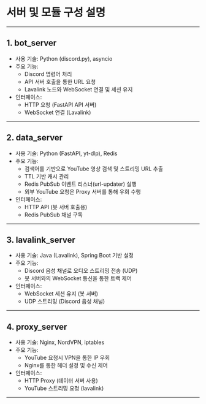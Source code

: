 # 서버 및 모듈 구성 설명

---

## 1. bot_server
- 사용 기술: Python (discord.py), asyncio
- 주요 기능:
  - Discord 명령어 처리
  - API 서버 호출을 통한 URL 요청
  - Lavalink 노드와 WebSocket 연결 및 세션 유지
- 인터페이스:
  - HTTP 요청 (FastAPI API 서버)
  - WebSocket 연결 (Lavalink)

---

## 2. data_server
- 사용 기술: Python (FastAPI, yt-dlp), Redis
- 주요 기능:
  - 검색어를 기반으로 YouTube 영상 검색 및 스트리밍 URL 추출
  - TTL 기반 캐시 관리
  - Redis PubSub 이벤트 리스너(url-updater) 실행
  - 외부 YouTube 요청은 Proxy 서버를 통해 우회 수행
- 인터페이스:
  - HTTP API (봇 서버 호출용)
  - Redis PubSub 채널 구독

---

## 3. lavalink_server
- 사용 기술: Java (Lavalink), Spring Boot 기반 설정
- 주요 기능:
  - Discord 음성 채널로 오디오 스트리밍 전송 (UDP)
  - 봇 서버와의 WebSocket 통신을 통한 트랙 제어
- 인터페이스:
  - WebSocket 세션 유지 (봇 서버)
  - UDP 스트리밍 (Discord 음성 채널)

---

## 4. proxy_server
- 사용 기술: Nginx, NordVPN, iptables
- 주요 기능:
  - YouTube 요청시 VPN을 통한 IP 우회
  - Nginx를 통한 헤더 설정 및 수신 제어
- 인터페이스:
  - HTTP Proxy (데이터 서버 사용)
  - YouTube 스트리밍 요청 (lavalink)

---